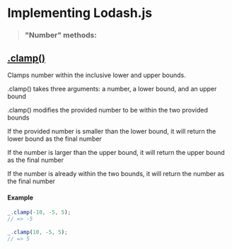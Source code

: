 # Implementing Lodash.js

> ### "Number" methods:

## [.clamp()](https://lodash.com/docs/4.17.15#clamp)

Clamps number within the inclusive lower and upper bounds.

.clamp() takes three arguments: a number, a lower bound, and an upper bound

.clamp() modifies the provided number to be within the two provided bounds

If the provided number is smaller than the lower bound, it will return the lower bound as the final number

If the number is larger than the upper bound, it will return the upper bound as the final number

If the number is already within the two bounds, it will return the number as the final number
#### Example
``` js
_.clamp(-10, -5, 5);
// => -5
 
_.clamp(10, -5, 5);
// => 5
```
